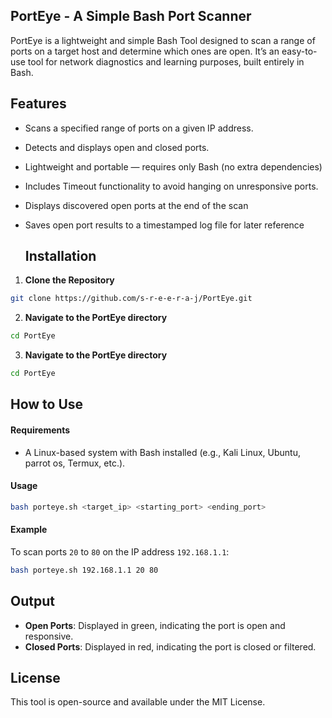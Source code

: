 ## PortEye - A Simple Bash Port Scanner
PortEye is a lightweight and simple Bash Tool designed to scan a range of ports on a target host and determine which ones are open. It’s an easy-to-use tool for network diagnostics and learning purposes, built entirely in Bash.

## Features
- Scans a specified range of ports on a given IP address.
- Detects and displays open and closed ports.
- Lightweight and portable — requires only Bash (no extra dependencies)  
- Includes Timeout functionality to avoid hanging on unresponsive ports.
- Displays discovered open ports at the end of the scan 
- Saves open port results to a timestamped log file for later reference
  
  ## Installation
1. **Clone the Repository**
```bash
git clone https://github.com/s-r-e-e-r-a-j/PortEye.git
```
2. **Navigate to the PortEye directory**
 ```bash
 cd PortEye
 ```
3. **Navigate to the PortEye directory**
 ```bash
 cd PortEye
 ```
## How to Use
#### Requirements
- A Linux-based system with Bash installed (e.g., Kali Linux, Ubuntu, parrot os, Termux, etc.).
#### Usage
``` bash
bash porteye.sh <target_ip> <starting_port> <ending_port>
```
#### Example
To scan ports `20` to `80` on the IP address `192.168.1.1`:

```bash
bash porteye.sh 192.168.1.1 20 80
```
## Output
- **Open Ports**: Displayed in green, indicating the port is open and responsive.
- **Closed Ports**: Displayed in red, indicating the port is closed or filtered.

## License
This tool is open-source and available under the MIT License.
